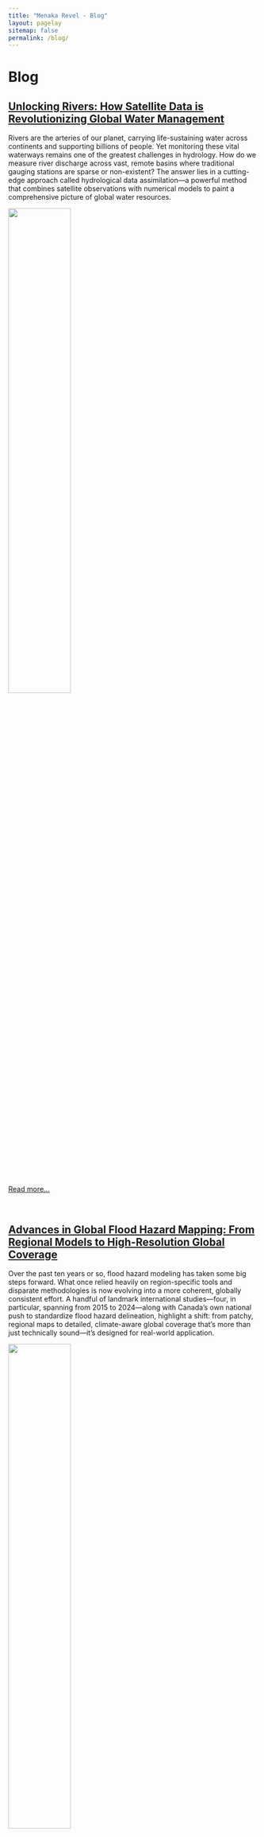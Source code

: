 ```yaml
---
title: "Menaka Revel - Blog"
layout: pagelay
sitemap: false
permalink: /blog/
---
```


# Blog

## [Unlocking Rivers: How Satellite Data is Revolutionizing Global Water Management](../blog_hydroda/)
Rivers are the arteries of our planet, carrying life-sustaining water across continents and supporting billions of people. Yet monitoring these vital waterways remains one of the greatest challenges in hydrology. How do we measure river discharge across vast, remote basins where traditional gauging stations are sparse or non-existent? The answer lies in a cutting-edge approach called hydrological data assimilation—a powerful method that combines satellite observations with numerical models to paint a comprehensive picture of global water resources.

<img src="{{ site.url }}{{ site.baseurl }}/images/blogpic/blog_hydroda.jpg" width="50%" height="50%"/>

[Read more...](../blog_hydroda/)

<br>

## [Advances in Global Flood Hazard Mapping: From Regional Models to High-Resolution Global Coverage](../blog_floodmap/)
Over the past ten years or so, flood hazard modeling has taken some big steps forward. What once relied heavily on region-specific tools and disparate methodologies is now evolving into a more coherent, globally consistent effort. A handful of landmark international studies—four, in particular, spanning from 2015 to 2024—along with Canada’s own national push to standardize flood hazard delineation, highlight a shift: from patchy, regional maps to detailed, climate-aware global coverage that’s more than just technically sound—it’s designed for real-world application.

<img src="{{ site.url }}{{ site.baseurl }}/images/blogpic/blog_floodmap.jpg" width="50%" height="50%"/>

[Read more...](../blog_floodmap/)

<br>

## [Remote Sensing of Terrestrial Waters](../blog_satellitewater/)
The availability of an in-situ global monitoring system is often hampered by the unavailability of accurate, complete, and freely accessible data. In the age of satellite big data, a wealth of information gathered from space is accessible for monitoring terrestrial waters. Satellite data serves as a crucial supplement to the limited in-situ gauging networks, particularly in developing countries where ground-level monitoring may be insufficient. We observe several types of satellite data available, including satellite altimetry, water surface extent, soil moisture, total water storage, and more.

<!-- <img src="{{ site.url }}{{ site.baseurl }}/images/blogpic/blog_satellitewater.jpg" width="50%" height="50%"/> -->

[Read more...](../blog_satellitewater/)

<br>
<!-- 
- [Can SWOT see smaller lakes: SWOT performance in Canada and Sri Lanka]
- [Building Local Models using Local Calibration]
- Compare CLRH and GHSA
- Lake water level variation in Canada
- Flood Risk in Canada
- Computational efficiency of Raven in Continental-scale Rivers
- Local calibration approaches for Hydrological modelling -->

